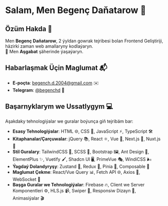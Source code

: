# Salam, Men Begenç Daňatarow 🚀

## Özüm Hakda 🌟

Men **Begenç Daňatarow**, 2 ýyldan gowrak tejribesi bolan Frontend Geliştiriji, häzirki zaman web amallaryny kodlaýaryn.  
📍 Men **Aşgabat** şäherinde ýaşaýaryn.

## Habarlaşmak Üçin Maglumat 📬

- **E-poçta**: [begench.d.2004@gmail.com](mailto:begench.d.2004@gmail.com) ✉️
- **Telegram**: [@begenchd](https://t.me/begenchd) 📱

## Başarnyklarym we Ussatlygym 💻

Aşakdaky tehnologiýalar we guralar boýunça giň tejribäm bar:

- **Esasy Tehnologiýalar**: HTML 🌐, CSS 🎨, JavaScript ⚡, TypeScript 🛠️
- **Kitaphanalar/Çarçuwalar**: jQuery 📚, React ⚛️, Vue 🌿, Next.js 🚀, Nuxt.js 🌟
- **Stil Guralary**: TailwindCSS 🎨, SCSS 💅, Bootstrap 🖼️, Ant Design 🎨, ElementPlus ✨, Vuetify 🖌️, Shadcn UI 🖥️, PrimeVue 🎭, WindiCSS 🌬️
- **Ýagdaý Dolandyryşy**: Zustand 🔄, Redux 🔄, Pinia 🔄, Composable 🧩
- **Maglumat Çekme**: React/Vue Query 📊, Fetch API 🌐, Axios 📡, WebSocket 🔌
- **Başga Guralar we Tehnologiýalar**: Firebase 🔥, Client we Server Komponentleri ⚙️, HLS.js 📹, Swiper 🎠, Responsiw Dizayn 📱, Animasiýalar 🎬
